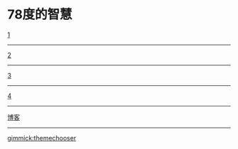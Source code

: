 # 78度的智慧

[1]()

----

[2]()

---

[3]()

----

[4]()

----

[博客](https://mo.b-hu.org/)

---

[gimmick:themechooser](更换主题)
